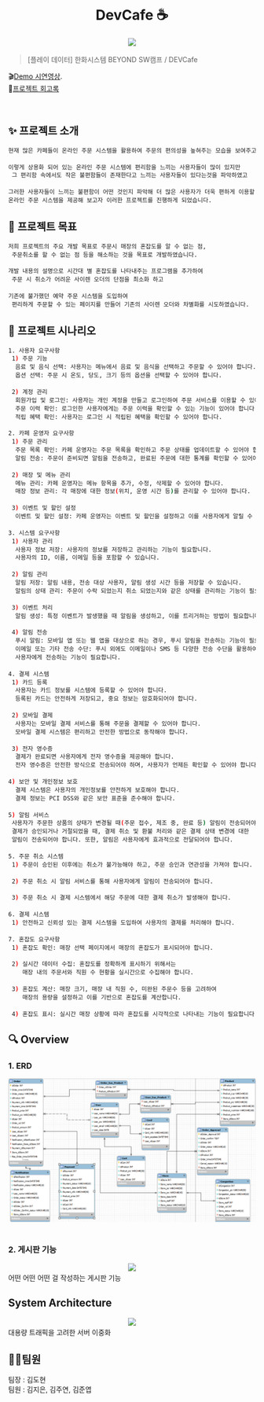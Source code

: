 <h1 align="center">DevCafe ☕️</h1>

<div align="center"> 
 <img src="https://postfiles.pstatic.net/MjAyMzExMTVfMTMg/MDAxNzAwMDE5NDQwOTQx.2SDpLn3Kkxsx04ZWQ62gtltmMI3DaJUE-O9b4akkaoIg.ZCuuumag_P1kfPigvHcZ5i58CNF1tjkJpE8GVCzMMrEg.PNG.kimjieun121314/%EC%A0%9C%EB%AA%A9%EC%9D%84-%EC%9E%85%EB%A0%A5%ED%95%B4%EC%A3%BC%EC%84%B8%EC%9A%94_-001.png?type=w773"/>
</div>


> [플레이 데이터] 한화시스템 BEYOND SW캠프 / DEVCafe


🎬[Demo 시연영상]().   
📃[프로젝트 회고록](블로그주소) 

<br>

## ✨ 프로젝트 소개

```sh
현재 많은 카페들이 온라인 주문 시스템을 활용하여 주문의 편의성을 높혀주는 모습을 보여주고 있습니다.

이렇게 상용화 되어 있는 온라인 주문 시스템에 편리함을 느끼는 사용자들이 많이 있지만
 그 편리함 속에서도 작은 불편함들이 존재한다고 느끼는 사용자들이 있다는것을 파악하였고  

그러한 사용자들이 느끼는 불편함이 어떤 것인지 파악해 더 많은 사용자가 더욱 편하게 이용할 수 있는
온라인 주문 시스템을 제공해 보고자 이러한 프로젝트를 진행하게 되었습니다.
```

## 📌 프로젝트 목표

```sh
저희 프로젝트의 주요 개발 목표로 주문시 매장의 혼잡도를 알 수 없는 점,
 주문취소를 할 수 없는 점 등을 해소하는 것을 목표로 개발하였습니다.  

개발 내용의 설명으로 시간대 별 혼잡도를 나타내주는 프로그램을 추가하여
 주문 시 취소가 어려운 사이렌 오더의 단점을 최소화 하고  

기존에 불가했던 예약 주문 시스템을 도입하여
 편리하게 주문할 수 있는 페이지를 만들어 기존의 사이렌 오더와 차별화를 시도하였습니다.
```
## 📃 프로젝트 시나리오
```sh
1. 사용자 요구사항
 1) 주문 기능 
  음료 및 음식 선택: 사용자는 메뉴에서 음료 및 음식을 선택하고 주문할 수 있어야 합니다.
  옵션 선택: 주문 시 온도, 당도, 크기 등의 옵션을 선택할 수 있어야 합니다.

 2) 계정 관리 
  회원가입 및 로그인: 사용자는 개인 계정을 만들고 로그인하여 주문 서비스를 이용할 수 있어야 합니다.
  주문 이력 확인: 로그인한 사용자에게는 주문 이력을 확인할 수 있는 기능이 있어야 합니다.
  적립 혜택 확인: 사용자는 로그인 시 적립된 혜택을 확인할 수 있어야 합니다.

2. 카페 운영자 요구사항
 1) 주문 관리 
  주문 목록 확인: 카페 운영자는 주문 목록을 확인하고 주문 상태를 업데이트할 수 있어야 합니다.
  알림 전송: 주문이 준비되면 알림을 전송하고, 완료된 주문에 대한 통계를 확인할 수 있어야 합니다.

 2) 매장 및 메뉴 관리 
  메뉴 관리: 카페 운영자는 메뉴 항목을 추가, 수정, 삭제할 수 있어야 합니다.
  매장 정보 관리: 각 매장에 대한 정보(위치, 운영 시간 등)를 관리할 수 있어야 합니다.

 3) 이벤트 및 할인 설정 
  이벤트 및 할인 설정: 카페 운영자는 이벤트 및 할인을 설정하고 이를 사용자에게 알릴 수 있어야 합니다.

3. 시스템 요구사항
 1) 사용자 관리
  사용자 정보 저장: 사용자의 정보를 저장하고 관리하는 기능이 필요합니다.
  사용자의 ID, 이름, 이메일 등을 포함할 수 있습니다.

 2) 알림 관리 
  알림 저장: 알림 내용, 전송 대상 사용자, 알림 생성 시간 등을 저장할 수 있습니다.
  알림의 상태 관리: 주문이 수락 되었는지 취소 되었는지와 같은 상태를 관리하는 기능이 필요합니다.

 3) 이벤트 처리 
  알림 생성: 특정 이벤트가 발생했을 때 알림을 생성하고, 이를 트리거하는 방법이 필요합니다. 
 
 4) 알림 전송
  푸시 알림: 모바일 앱 또는 웹 앱을 대상으로 하는 경우, 푸시 알림을 전송하는 기능이 필요합니다.
  이메일 또는 기타 전송 수단: 푸시 외에도 이메일이나 SMS 등 다양한 전송 수단을 활용하여 알림을
  사용자에게 전송하는 기능이 필요합니다.

4. 결제 시스템
 1) 카드 등록 
  사용자는 카드 정보를 시스템에 등록할 수 있어야 합니다.
  등록된 카드는 안전하게 저장되고, 중요 정보는 암호화되어야 합니다.

 2) 모바일 결제
  사용자는 모바일 결제 서비스를 통해 주문을 결제할 수 있어야 합니다.
  모바일 결제 시스템은 편리하고 안전한 방법으로 동작해야 합니다.

 3) 전자 영수증 
  결제가 완료되면 사용자에게 전자 영수증을 제공해야 합니다.
  전자 영수증은 안전한 방식으로 전송되어야 하며, 사용자가 언제든 확인할 수 있어야 합니다.  

4) 보안 및 개인정보 보호 
  결제 시스템은 사용자의 개인정보를 안전하게 보호해야 합니다.
  결제 정보는 PCI DSS와 같은 보안 표준을 준수해야 합니다.

5) 알림 서비스 
 사용자가 주문한 상품의 상태가 변경될 때(주문 접수, 제조 중, 완료 등) 알림이 전송되어야 합니다.  
 결제가 승인되거나 거절되었을 때, 결제 취소 및 환불 처리와 같은 결제 상태 변경에 대한
 알림이 전송되어야 합니다. 또한, 알림은 사용자에게 효과적으로 전달되어야 합니다.

5. 주문 취소 시스템
 1) 주문이 승인된 이후에는 취소가 불가능해야 하고, 주문 승인과 연관성을 가져야 합니다.

 2) 주문 취소 시 알림 서비스를 통해 사용자에게 알림이 전송되어야 합니다.

 3) 주문 취소 시 결제 시스템에서 해당 주문에 대한 결제 취소가 발생해야 합니다.

6. 결제 시스템
 1) 안전하고 신뢰성 있는 결제 시스템을 도입하여 사용자의 결제를 처리해야 합니다.

7. 혼잡도 요구사항
 1) 혼잡도 확인: 매장 선택 페이지에서 매장의 혼잡도가 표시되어야 합니다.

 2) 실시간 데이터 수집: 혼잡도를 정확하게 표시하기 위해서는
    매장 내의 주문서와 직원 수 현황을 실시간으로 수집해야 합니다.

 3) 혼잡도 계산: 매장 크기, 매장 내 직원 수, 미완된 주문수 등을 고려하여
    매장의 용량을 설정하고 이를 기반으로 혼잡도를 계산합니다.

 4) 혼잡도 표시: 실시간 매장 상황에 따라 혼잡도를 시각적으로 나타내는 기능이 필요합니다.

```

## 🔍 Overview

### 1. ERD 

<center>
    <img src="ERD1.png" />
</center>


<br>

### 2. 게시판 기능

<center>
    <img src="./img/pic1.png" />
</center>
어떤 어떤 어떤 걸 작성하는 게시판 기능

<br>


## System Architecture

<center>
    <img src="./img/pic2.png" />
</center>
대용량 트래픽을 고려한 서버 이중화

<br>



## 🤼‍♂️팀원

팀장 : 김도현  
팀원 : 김지은, 김주연, 김준엽
